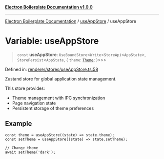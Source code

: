[**Electron Boilerplate Documentation v1.0.0**](../../README.md)

---

[Electron Boilerplate Documentation](../../modules.md) / [useAppStore](../README.md) / useAppStore

# Variable: useAppStore

> `const` **useAppStore**: `UseBoundStore`\<`Write`\<`StoreApi`\<`AppState`\>, `StorePersist`\<`AppState`, \{ `theme`: [`Theme`](../type-aliases/Theme.md); \}\>\>\>

Defined in: [renderer/stores/useAppStore.ts:58](https://github.com/wijnand-gritter/electron-boilerplate/blob/c2867786d8264971474ef9a0d9cc5a8943053f07/src/renderer/stores/useAppStore.ts#L58)

Zustand store for global application state management.

This store provides:

- Theme management with IPC synchronization
- Page navigation state
- Persistent storage of theme preferences

## Example

```tsx
const theme = useAppStore((state) => state.theme);
const setTheme = useAppStore((state) => state.setTheme);

// Change theme
await setTheme('dark');
```
